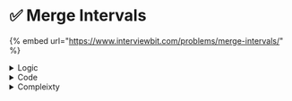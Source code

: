# ✅ Merge Intervals

{% embed url="https://www.interviewbit.com/problems/merge-intervals/" %}

<details>

<summary>Logic</summary>

1. For every `interval` in `intervals`
   1. If it comes before the `newInterval` with no overlap: `current.end < newInterval.start`
      1. Push `current` into the `result` vector
   2. If `newInterval` comes before the `current` interval with no overlap: `current.start > newInterval.end`
      1. Push  `newInterval` into the `result` vector
      2. `current` is the new `newInterval`
   3. If both conditions are false then definitely there has been an overlap
      1. Merge the `current` interval to `newInterval`
2. In the end, `newInterval` will be left&#x20;
   1. Push it into the `result` vector

</details>

<details>

<summary>Code</summary>

```cpp
vector<Interval> Solution::insert(vector<Interval> &intervals, Interval newInterval) {
    vector<Interval> res;

    for(Interval test: intervals) 
        // New Interval comes after Test with no overlap
        if(newInterval.start > test.end)        
            // insert Test
            res.push_back(test);    
        // new interval comes before thest with no overlap                   
        else if(test.start > newInterval.end) { 
            // insert New Interval
            res.push_back(newInterval);  
            // Put Test into New Interval           
            newInterval = test;    
        // any other case of over lap                 
        } else
            // merge Test with New Interval                            
            newInterval = Interval(min(test.start, newInterval.start), max(test.end, newInterval.end));

    res.push_back(newInterval);
    return res;
}
```

</details>

<details>

<summary>Compleixty</summary>

Time Complexity: $$O(n)$$​

Space Complexity: $$O(n)$$​

</details>
